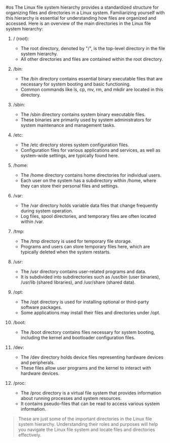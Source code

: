 #os
The Linux file system hierarchy provides a standardized structure for organizing files and directories in a Linux system. Familiarizing yourself with this hierarchy is essential for understanding how files are organized and accessed. Here is an overview of the main directories in the Linux file system hierarchy:

1. / (root):
   - The root directory, denoted by "/", is the top-level directory in the file system hierarchy.
   - All other directories and files are contained within the root directory.

2. /bin:
   - The /bin directory contains essential binary executable files that are necessary for system booting and basic functioning.
   - Common commands like ls, cp, mv, rm, and mkdir are located in this directory.

3. /sbin:
   - The /sbin directory contains system binary executable files.
   - These binaries are primarily used by system administrators for system maintenance and management tasks.

4. /etc:
   - The /etc directory stores system configuration files.
   - Configuration files for various applications and services, as well as system-wide settings, are typically found here.

5. /home:
   - The /home directory contains home directories for individual users.
   - Each user on the system has a subdirectory within /home, where they can store their personal files and settings.

6. /var:
   - The /var directory holds variable data files that change frequently during system operation.
   - Log files, spool directories, and temporary files are often located within /var.

7. /tmp:
   - The /tmp directory is used for temporary file storage.
   - Programs and users can store temporary files here, which are typically deleted when the system restarts.

8. /usr:
   - The /usr directory contains user-related programs and data.
   - It is subdivided into subdirectories such as /usr/bin (user binaries), /usr/lib (shared libraries), and /usr/share (shared data).

9. /opt:
   - The /opt directory is used for installing optional or third-party software packages.
   - Some applications may install their files and directories under /opt.

10. /boot:
    - The /boot directory contains files necessary for system booting, including the kernel and bootloader configuration files.

11. /dev:
    - The /dev directory holds device files representing hardware devices and peripherals.
    - These files allow user programs and the kernel to interact with hardware devices.

12. /proc:
    - The /proc directory is a virtual file system that provides information about running processes and system resources.
    - It contains pseudo-files that can be read to access various system information.

>These are just some of the important directories in the Linux file system hierarchy. Understanding their roles and purposes will help you navigate the Linux file system and locate files and directories effectively.